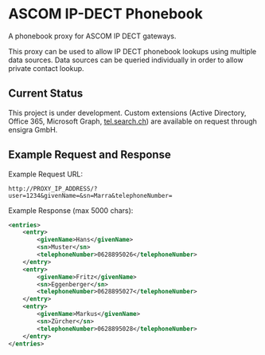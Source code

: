 # ASCOM IP-DECT Phonebook
A phonebook proxy for ASCOM IP DECT gateways.

This proxy can be used to allow IP DECT phonebook lookups using multiple data sources. Data sources can be queried individually in order to
allow private contact lookup.

## Current Status
This project is under development. Custom extensions (Active Directory, Office 365, Microsoft Graph, [tel.search.ch](http://tel.search.ch)) are available on request through ensigra GmbH.

## Example Request and Response
Example Request URL:
```
http://PROXY_IP_ADDRESS/?user=1234&givenName=&sn=Marra&telephoneNumber=
```

Example Response (max 5000 chars):
```xml
<entries>
    <entry>
        <givenName>Hans</givenName>
        <sn>Muster</sn>
        <telephoneNumber>0628895026</telephoneNumber>
    </entry>
    <entry>
        <givenName>Fritz</givenName>
        <sn>Eggenberger</sn>
        <telephoneNumber>0628895027</telephoneNumber>
    </entry>
    <entry>
        <givenName>Markus</givenName>
        <sn>Zürcher</sn>
        <telephoneNumber>0628895028</telephoneNumber>
    </entry>
</entries>
```